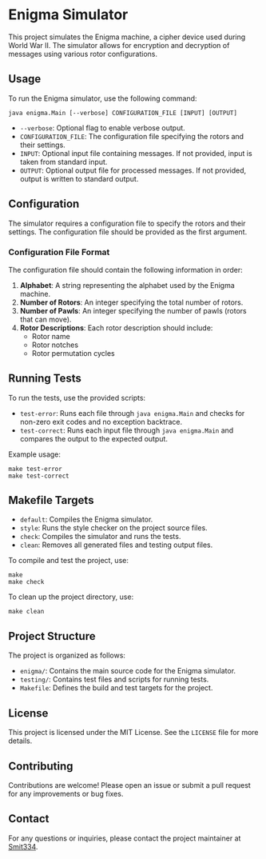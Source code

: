 # Enigma Simulator

This project simulates the Enigma machine, a cipher device used during World War II. The simulator allows for encryption and decryption of messages using various rotor configurations.

## Usage

To run the Enigma simulator, use the following command:
```
java enigma.Main [--verbose] CONFIGURATION_FILE [INPUT] [OUTPUT]
```

- `--verbose`: Optional flag to enable verbose output.
- `CONFIGURATION_FILE`: The configuration file specifying the rotors and their settings.
- `INPUT`: Optional input file containing messages. If not provided, input is taken from standard input.
- `OUTPUT`: Optional output file for processed messages. If not provided, output is written to standard output.

## Configuration

The simulator requires a configuration file to specify the rotors and their settings. The configuration file should be provided as the first argument.

### Configuration File Format

The configuration file should contain the following information in order:

1. **Alphabet**: A string representing the alphabet used by the Enigma machine.
2. **Number of Rotors**: An integer specifying the total number of rotors.
3. **Number of Pawls**: An integer specifying the number of pawls (rotors that can move).
4. **Rotor Descriptions**: Each rotor description should include:
    - Rotor name
    - Rotor notches
    - Rotor permutation cycles

## Running Tests

To run the tests, use the provided scripts:

- `test-error`: Runs each file through `java enigma.Main` and checks for non-zero exit codes and no exception backtrace.
- `test-correct`: Runs each input file through `java enigma.Main` and compares the output to the expected output.

Example usage:
```
make test-error
make test-correct
```

## Makefile Targets

- `default`: Compiles the Enigma simulator.
- `style`: Runs the style checker on the project source files.
- `check`: Compiles the simulator and runs the tests.
- `clean`: Removes all generated files and testing output files.

To compile and test the project, use:
```
make
make check
```

To clean up the project directory, use:
```
make clean
```

## Project Structure

The project is organized as follows:

- `enigma/`: Contains the main source code for the Enigma simulator.
- `testing/`: Contains test files and scripts for running tests.
- `Makefile`: Defines the build and test targets for the project.

## License

This project is licensed under the MIT License. See the `LICENSE` file for more details.

## Contributing

Contributions are welcome! Please open an issue or submit a pull request for any improvements or bug fixes.

## Contact

For any questions or inquiries, please contact the project maintainer at [Smit334](https://github.com/Smit334).
